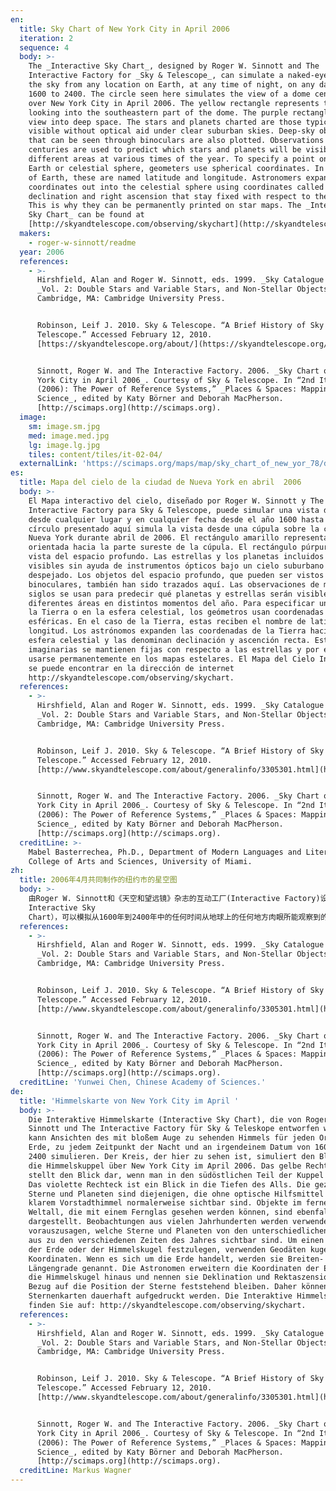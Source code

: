 ```yaml
---
en:
  title: Sky Chart of New York City in April 2006
  iteration: 2
  sequence: 4
  body: >-
    The _Interactive Sky Chart_, designed by Roger W. Sinnott and The
    Interactive Factory for _Sky & Telescope_, can simulate a naked-eye view of
    the sky from any location on Earth, at any time of night, on any date from
    1600 to 2400. The circle seen here simulates the view of a dome centered
    over New York City in April 2006. The yellow rectangle represents the view
    looking into the southeastern part of the dome. The purple rectangle is a
    view into deep space. The stars and planets charted are those typically
    visible without optical aid under clear suburban skies. Deep-sky objects
    that can be seen through binoculars are also plotted. Observations over many
    centuries are used to predict which stars and planets will be visible from
    different areas at various times of the year. To specify a point on the
    Earth or celestial sphere, geometers use spherical coordinates. In the case
    of Earth, these are named latitude and longitude. Astronomers expand Earth’s
    coordinates out into the celestial sphere using coordinates called
    declination and right ascension that stay fixed with respect to the stars.
    This is why they can be permanently printed on star maps. The _Interactive
    Sky Chart_ can be found at
    [http://skyandtelescope.com/observing/skychart](http://skyandtelescope.com/observing/skychart).
  makers:
    - roger-w-sinnott/readme
  year: 2006
  references:
    - >-
      Hirshfield, Alan and Roger W. Sinnott, eds. 1999. _Sky Catalogue 2000.0._
      _Vol. 2: Double Stars and Variable Stars, and Non-Stellar Objects_.
      Cambridge, MA: Cambridge University Press.


      Robinson, Leif J. 2010. Sky & Telescope. “A Brief History of Sky and
      Telescope.” Accessed February 12, 2010.
      [https://skyandtelescope.org/about/](https://skyandtelescope.org/about/).


      Sinnott, Roger W. and The Interactive Factory. 2006. _Sky Chart of New
      York City in April 2006_. Courtesy of Sky & Telescope. In “2nd Iteration
      (2006): The Power of Reference Systems,” _Places & Spaces: Mapping
      Science_, edited by Katy Börner and Deborah MacPherson.
      [http://scimaps.org](http://scimaps.org).
  image:
    sm: image.sm.jpg
    med: image.med.jpg
    lg: image.lg.jpg
    tiles: content/tiles/it-02-04/
  externalLink: 'https://scimaps.org/maps/map/sky_chart_of_new_yor_78/detail'
es:
  title: Mapa del cielo de la ciudad de Nueva York en abril  2006
  body: >-
    El Mapa interactivo del cielo, diseñado por Roger W. Sinnott y The
    Interactive Factory para Sky & Telescope, puede simular una vista del cielo
    desde cualquier lugar y en cualquier fecha desde el año 1600 hasta 2400. El
    círculo presentado aquí simula la vista desde una cúpula sobre la ciudad de
    Nueva York durante abril de 2006. El rectángulo amarillo representa la vista
    orientada hacia la parte sureste de la cúpula. El rectángulo púrpura es una
    vista del espacio profundo. Las estrellas y los planetas incluidos son los
    visibles sin ayuda de instrumentos ópticos bajo un cielo suburbano
    despejado. Los objetos del espacio profundo, que pueden ser vistos con
    binoculares, también han sido trazados aquí. Las observaciones de muchos
    siglos se usan para predecir qué planetas y estrellas serán visibles desde
    diferentes áreas en distintos momentos del año. Para especificar un punto en
    la Tierra o en la esfera celestial, los geómetros usan coordenadas
    esféricas. En el caso de la Tierra, estas reciben el nombre de latitud y
    longitud. Los astrónomos expanden las coordenadas de la Tierra hacia la
    esfera celestial y las denominan declinación y ascención recta. Estas líneas
    imaginarias se mantienen fijas con respecto a las estrellas y por eso pueden
    usarse permanentemente en los mapas estelares. El Mapa del Cielo Interactivo
    se puede encontrar en la dirección de internet
    http://skyandtelescope.com/observing/skychart.
  references:
    - >-
      Hirshfield, Alan and Roger W. Sinnott, eds. 1999. _Sky Catalogue 2000.0._
      _Vol. 2: Double Stars and Variable Stars, and Non-Stellar Objects_.
      Cambridge, MA: Cambridge University Press.


      Robinson, Leif J. 2010. Sky & Telescope. “A Brief History of Sky and
      Telescope.” Accessed February 12, 2010.
      [http://www.skyandtelescope.com/about/generalinfo/3305301.html](http://www.skyandtelescope.com/about/generalinfo/3305301.html).


      Sinnott, Roger W. and The Interactive Factory. 2006. _Sky Chart of New
      York City in April 2006_. Courtesy of Sky & Telescope. In “2nd Iteration
      (2006): The Power of Reference Systems,” _Places & Spaces: Mapping
      Science_, edited by Katy Börner and Deborah MacPherson.
      [http://scimaps.org](http://scimaps.org).
  creditLine: >-
    Mabel Basterrechea, Ph.D., Department of Modern Languages and Literatures,
    College of Arts and Sciences, University of Miami.
zh:
  title: 2006年4月共同制作的纽约市的星空图
  body: >-
    由Roger W. Sinnott和《天空和望远镜》杂志的互动工厂(Interactive Factory)设计的互动星空图（The
    Interactive Sky
    Chart），可以模拟从1600年到2400年中的任何时间从地球上的任何地方肉眼所能观察到的夜晚星空。图中的圆圈模拟的是2006年4月以纽约市为中心所能观察到的星空，黄色矩形呈现了所观察到的星空东南部分的图像。紫色的矩形是深入外太空的图像，图中所绘制的都是在空气清晰的郊区天空中不使用光学仪器就能看到的清晰可见的恒星与行星。图中同时也标绘出通过双筒望远镜可以观察到的深空天体，多个世纪以来的观察结果被用来预测一年中的不同时期不同区域可见的恒星与行星。为了在地球或天体上标注一个点，几何学家利用球面坐标，例如在地球上就标注了所谓的经度和纬度。天文学家将地球的坐标系统扩展到天体，使用赤纬和赤经坐标系统来标记天体，可以在http://skyandtelescope.com/observing/skychart网址上查看互动星空地图。
  references:
    - >-
      Hirshfield, Alan and Roger W. Sinnott, eds. 1999. _Sky Catalogue 2000.0._
      _Vol. 2: Double Stars and Variable Stars, and Non-Stellar Objects_.
      Cambridge, MA: Cambridge University Press.


      Robinson, Leif J. 2010. Sky & Telescope. “A Brief History of Sky and
      Telescope.” Accessed February 12, 2010.
      [http://www.skyandtelescope.com/about/generalinfo/3305301.html](http://www.skyandtelescope.com/about/generalinfo/3305301.html).


      Sinnott, Roger W. and The Interactive Factory. 2006. _Sky Chart of New
      York City in April 2006_. Courtesy of Sky & Telescope. In “2nd Iteration
      (2006): The Power of Reference Systems,” _Places & Spaces: Mapping
      Science_, edited by Katy Börner and Deborah MacPherson.
      [http://scimaps.org](http://scimaps.org).
  creditLine: 'Yunwei Chen, Chinese Academy of Sciences.'
de:
  title: 'Himmelskarte von New York City im April '
  body: >-
    Die Interaktive Himmelskarte (Interactive Sky Chart), die von Roger W.
    Sinnott und The Interactive Factory für Sky & Teleskope entworfen wurde,
    kann Ansichten des mit bloßem Auge zu sehenden Himmels für jeden Ort der
    Erde, zu jedem Zeitpunkt der Nacht und an irgendeinem Datum von 1600 bis
    2400 simulieren. Der Kreis, der hier zu sehen ist, simuliert den Blick in
    die Himmelskuppel über New York City im April 2006. Das gelbe Rechteck
    stellt den Blick dar, wenn man in den südöstlichen Teil der Kuppel schaut.
    Das violette Rechteck ist ein Blick in die Tiefen des Alls. Die gezeigten
    Sterne und Planeten sind diejenigen, die ohne optische Hilfsmittel unter
    klarem Vorstadthimmel normalerweise sichtbar sind. Objekte im fernen
    Weltall, die mit einem Fernglas gesehen werden können, sind ebenfalls
    dargestellt. Beobachtungen aus vielen Jahrhunderten werden verwendet, um
    vorauszusagen, welche Sterne und Planeten von den unterschiedlichen Regionen
    aus zu den verschiedenen Zeiten des Jahres sichtbar sind. Um einen Punkt auf
    der Erde oder der Himmelskugel festzulegen, verwenden Geodäten kugelförmige
    Koordinaten. Wenn es sich um die Erde handelt, werden sie Breiten- und
    Längengrade genannt. Die Astronomen erweitern die Koordinaten der Erde in
    die Himmelskugel hinaus und nennen sie Deklination und Rektaszension, die im
    Bezug auf die Position der Sterne feststehend bleiben. Daher können sie auf
    Sternenkarten dauerhaft aufgedruckt werden. Die Interaktive Himmelskarte
    finden Sie auf: http://skyandtelescope.com/observing/skychart.
  references:
    - >-
      Hirshfield, Alan and Roger W. Sinnott, eds. 1999. _Sky Catalogue 2000.0._
      _Vol. 2: Double Stars and Variable Stars, and Non-Stellar Objects_.
      Cambridge, MA: Cambridge University Press.


      Robinson, Leif J. 2010. Sky & Telescope. “A Brief History of Sky and
      Telescope.” Accessed February 12, 2010.
      [http://www.skyandtelescope.com/about/generalinfo/3305301.html](http://www.skyandtelescope.com/about/generalinfo/3305301.html).


      Sinnott, Roger W. and The Interactive Factory. 2006. _Sky Chart of New
      York City in April 2006_. Courtesy of Sky & Telescope. In “2nd Iteration
      (2006): The Power of Reference Systems,” _Places & Spaces: Mapping
      Science_, edited by Katy Börner and Deborah MacPherson.
      [http://scimaps.org](http://scimaps.org).
  creditLine: Markus Wagner
---
```

